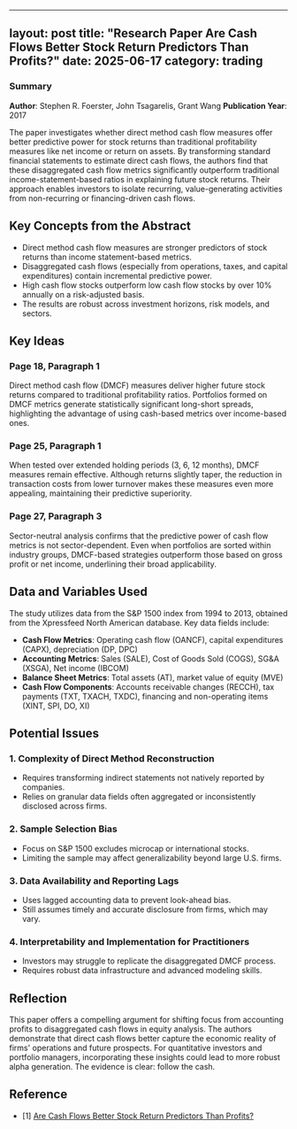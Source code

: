 ---
layout: post
title: "Research Paper Are Cash Flows Better Stock Return Predictors Than Profits?"
date: 2025-06-17
category: trading
-----------------

### Summary

**Author**: Stephen R. Foerster, John Tsagarelis, Grant Wang
**Publication Year**: 2017

The paper investigates whether direct method cash flow measures offer better predictive power for stock returns than traditional profitability measures like net income or return on assets. By transforming standard financial statements to estimate direct cash flows, the authors find that these disaggregated cash flow metrics significantly outperform traditional income-statement-based ratios in explaining future stock returns. Their approach enables investors to isolate recurring, value-generating activities from non-recurring or financing-driven cash flows.

## Key Concepts from the Abstract

* Direct method cash flow measures are stronger predictors of stock returns than income statement-based metrics.
* Disaggregated cash flows (especially from operations, taxes, and capital expenditures) contain incremental predictive power.
* High cash flow stocks outperform low cash flow stocks by over 10% annually on a risk-adjusted basis.
* The results are robust across investment horizons, risk models, and sectors.

## Key Ideas

### Page 18, Paragraph 1

Direct method cash flow (DMCF) measures deliver higher future stock returns compared to traditional profitability ratios. Portfolios formed on DMCF metrics generate statistically significant long-short spreads, highlighting the advantage of using cash-based metrics over income-based ones.

### Page 25, Paragraph 1

When tested over extended holding periods (3, 6, 12 months), DMCF measures remain effective. Although returns slightly taper, the reduction in transaction costs from lower turnover makes these measures even more appealing, maintaining their predictive superiority.

### Page 27, Paragraph 3

Sector-neutral analysis confirms that the predictive power of cash flow metrics is not sector-dependent. Even when portfolios are sorted within industry groups, DMCF-based strategies outperform those based on gross profit or net income, underlining their broad applicability.

## Data and Variables Used

The study utilizes data from the S\&P 1500 index from 1994 to 2013, obtained from the Xpressfeed North American database. Key data fields include:

* **Cash Flow Metrics**: Operating cash flow (OANCF), capital expenditures (CAPX), depreciation (DP, DPC)
* **Accounting Metrics**: Sales (SALE), Cost of Goods Sold (COGS), SG\&A (XSGA), Net income (IBCOM)
* **Balance Sheet Metrics**: Total assets (AT), market value of equity (MVE)
* **Cash Flow Components**: Accounts receivable changes (RECCH), tax payments (TXT, TXACH, TXDC), financing and non-operating items (XINT, SPI, DO, XI)

## Potential Issues

### 1. **Complexity of Direct Method Reconstruction**

* Requires transforming indirect statements not natively reported by companies.
* Relies on granular data fields often aggregated or inconsistently disclosed across firms.

### 2. **Sample Selection Bias**

* Focus on S\&P 1500 excludes microcap or international stocks.
* Limiting the sample may affect generalizability beyond large U.S. firms.

### 3. **Data Availability and Reporting Lags**

* Uses lagged accounting data to prevent look-ahead bias.
* Still assumes timely and accurate disclosure from firms, which may vary.

### 4. **Interpretability and Implementation for Practitioners**

* Investors may struggle to replicate the disaggregated DMCF process.
* Requires robust data infrastructure and advanced modeling skills.

## Reflection

This paper offers a compelling argument for shifting focus from accounting profits to disaggregated cash flows in equity analysis. The authors demonstrate that direct cash flows better capture the economic reality of firms' operations and future prospects. For quantitative investors and portfolio managers, incorporating these insights could lead to more robust alpha generation. The evidence is clear: follow the cash.

## Reference

* [1] [Are Cash Flows Better Stock Return Predictors Than Profits?](https://papers.ssrn.com/sol3/papers.cfm?abstract_id=2472571)
